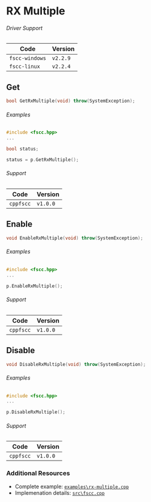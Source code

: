# RX Multiple

###### Driver Support
| Code           | Version
| -------------- | --------
| `fscc-windows` | `v2.2.9` 
| `fscc-linux`   | `v2.2.4` 


## Get
```c++
bool GetRxMultiple(void) throw(SystemException);
```

###### Examples
```c++
#include <fscc.hpp>
...

bool status;

status = p.GetRxMultiple();
```

###### Support
| Code      | Version
| --------- | --------
| `cppfscc` | `v1.0.0`


## Enable
```c++
void EnableRxMultiple(void) throw(SystemException);
```

###### Examples
```c++
#include <fscc.hpp>
...

p.EnableRxMultiple();
```

###### Support
| Code      | Version
| --------- | --------
| `cppfscc` | `v1.0.0`


## Disable
```c++
void DisableRxMultiple(void) throw(SystemException);
```

###### Examples
```c++
#include <fscc.hpp>
...

p.DisableRxMultiple();
```

###### Support
| Code      | Version
| --------- | --------
| `cppfscc` | `v1.0.0`


### Additional Resources
- Complete example: [`examples\rx-multiple.cpp`](https://github.com/commtech/cppfscc/blob/master/examples/rx-multiple.cpp)
- Implemenation details: [`src\fscc.cpp`](https://github.com/commtech/cppfscc/blob/master/src/fscc.cpp)
